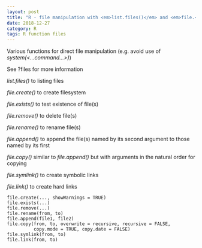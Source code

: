 ```yaml
---
layout: post
title: "R - file manipulation with <em>list.files()</em> and <em>file.<...>()</em> functions"
date: 2018-12-27
category: R
tags: R function files
---
```


Various functions for direct file manipulation (e.g. avoid use of <em>system(<...command...>)</em>)


See ?files for more information


<em>list.files()</em> to listing files


<em>file.create()</em> to create filesystem


<em>file.exists()</em> to test existence of file(s)


<em>file.remove()</em> to delete file(s)


<em>file.rename()</em> to rename file(s)


<em>file.append()</em> to append the file(s) named by its second argument to those named by its first


<em>file.copy()</em> similar to <em>file.append()</em> but with arguments in the natural order for copying


<em>file.symlink()</em> to create symbolic links


<em>file.link()</em> to create hard links


```
file.create(..., showWarnings = TRUE)
file.exists(...)
file.remove(...)
file.rename(from, to)
file.append(file1, file2)
file.copy(from, to, overwrite = recursive, recursive = FALSE,
          copy.mode = TRUE, copy.date = FALSE)
file.symlink(from, to)
file.link(from, to)
```

